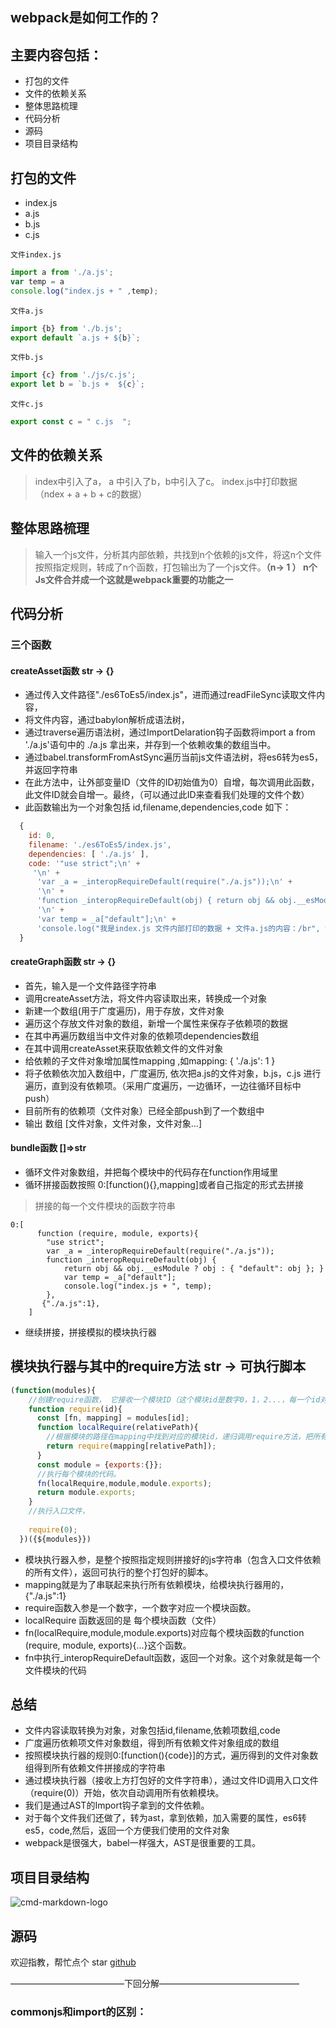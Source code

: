 ## webpack是如何工作的？

## 主要内容包括：

- 打包的文件
- 文件的依赖关系
- 整体思路梳理
- 代码分析
- 源码
- 项目目录结构


## 打包的文件
- index.js  
- a.js 
- b.js 
- c.js

`文件index.js`

```js
import a from './a.js';
var temp = a
console.log("index.js + " ,temp);

```
`文件a.js`

```js
import {b} from './b.js';
export default `a.js + ${b}`;
```

`文件b.js`
```js
import {c} from './js/c.js';
export let b = `b.js +  ${c}`;
```

`文件c.js`
```js
export const c = " c.js  ";

```

## 文件的依赖关系
> index中引入了a， a 中引入了b，b中引入了c。 index.js中打印数据（ndex + a + b + c的数据）




## 整体思路梳理
> 输入一个js文件，分析其内部依赖，共找到n个依赖的js文件，将这n个文件按照指定规则，转成了n个函数，打包输出为了一个js文件。**（n-> 1 ） n个Js文件合并成一个这就是webpack重要的功能之一**

## 代码分析

### 三个函数

#### createAsset函数 str -> {}

- 通过传入文件路径"./es6ToEs5/index.js"，进而通过readFileSync读取文件内容，
- 将文件内容，通过babylon解析成语法树，
- 通过traverse遍历语法树，通过ImportDelaration钩子函数将import a from './a.js'语句中的 ./a.js 拿出来，并存到一个依赖收集的数组当中。
- 通过babel.transformFromAstSync遍历当前js文件语法树，将es6转为es5，并返回字符串
- 在此方法中，让外部变量ID（文件的ID初始值为0）自增，每次调用此函数，此文件ID就会自增一。最终，（可以通过此ID来查看我们处理的文件个数）
- 此函数输出为一个对象包括 id,filename,dependencies,code
如下：
```js
  {
    id: 0,
    filename: './es6ToEs5/index.js',
    dependencies: [ './a.js' ],
    code: '"use strict";\n' +
     '\n' +
      'var _a = _interopRequireDefault(require("./a.js"));\n' +
      '\n' +
      'function _interopRequireDefault(obj) { return obj && obj.__esModule ? obj : { "default": obj }; }\n' +
      '\n' +
      'var temp = _a["default"];\n' +
      'console.log("我是index.js 文件内部打印的数据 + 文件a.js的内容：/br", temp);'
  }
```
#### createGraph函数 str -> {}
- 首先，输入是一个文件路径字符串
- 调用createAsset方法，将文件内容读取出来，转换成一个对象
- 新建一个数组(用于广度遍历)，用于存放，文件对象 
- 遍历这个存放文件对象的数组，新增一个属性来保存子依赖项的数据
- 在其中再遍历数组当中文件对象的依赖项dependencies数组
- 在其中调用createAsset来获取依赖文件的文件对象
- 给依赖的子文件对象增加属性mapping ,如mapping: { './a.js': 1 }
- 将子依赖依次加入数组中，广度遍历, 依次把a.js的文件对象，b.js，c.js 进行遍历，直到没有依赖项。（采用广度遍历，一边循环，一边往循环目标中push）
- 目前所有的依赖项（文件对象）已经全部push到了一个数组中
- 输出 数组 [文件对象，文件对象，文件对象...]

#### bundle函数 []=>str
- 循环文件对象数组，并把每个模块中的代码存在function作用域里
- 循环拼接函数按照 0:[function(){},mapping]或者自己指定的形式去拼接

> 拼接的每一个文件模块的函数字符串 

```
0:[
      function (require, module, exports){
        "use strict";
        var _a = _interopRequireDefault(require("./a.js"));
        function _interopRequireDefault(obj) { 
            return obj && obj.__esModule ? obj : { "default": obj }; }
            var temp = _a["default"];
            console.log("index.js + ", temp);
        },
       {"./a.js":1},
    ]
```

- 继续拼接，拼接模拟的模块执行器

## 模块执行器与其中的require方法 str -> 可执行脚本

```js
(function(modules){
    //创建require函数， 它接收一个模块ID（这个模块id是数字0，1，2...，每一个id对应一个函数（一个文件模块）） 
    function require(id){
      const [fn, mapping] = modules[id];
      function localRequire(relativePath){
        //根据模块的路径在mapping中找到对应的模块id，递归调用require方法，把所有的模块都执行
        return require(mapping[relativePath]);
      }
      const module = {exports:{}};
      //执行每个模块的代码。
      fn(localRequire,module,module.exports);
      return module.exports;
    }
    //执行入口文件，
    
    require(0);
  })({${modules}})
```
- 模块执行器入参，是整个按照指定规则拼接好的js字符串（包含入口文件依赖的所有文件），返回可执行的整个打包好的脚本。
- mapping就是为了串联起来执行所有依赖模块，给模块执行器用的，{"./a.js":1}
- require函数入参是一个数字，一个数字对应一个模块函数。
- localRequire 函数返回的是 每个模块函数（文件） 
- fn(localRequire,module,module.exports)对应每个模块函数的function (require, module, exports){...}这个函数。
- fn中执行_interopRequireDefault函数，返回一个对象。这个对象就是每一个文件模块的代码

## 总结
- 文件内容读取转换为对象，对象包括id,filename,依赖项数组,code
- 广度遍历依赖项文件对象数组，得到所有依赖文件对象组成的数组
- 按照模块执行器的规则0:[function(){code}]的方式，遍历得到的文件对象数组得到所有依赖文件拼接成的字符串
- 通过模块执行器（接收上方打包好的文件字符串），通过文件ID调用入口文件（require(0)）开始，依次自动调用所有依赖模块。
- 我们是通过AST的Import钩子拿到的文件依赖。
- 对于每个文件我们还做了，转为ast，拿到依赖，加入需要的属性，es6转es5，code,然后，返回一个方便我们使用的文件对象
- webpack是很强大，babel一样强大，AST是很重要的工具。
 
## 项目目录结构 ##
![cmd-markdown-logo](https://user-gold-cdn.xitu.io/2019/11/14/16e65e3b1f5899bc?w=255&h=297&f=png&s=10259)

## 源码
欢迎指教，帮忙点个 star
[github](https://github.com/AndyRoyal/miniWebpack)



—————————————下回分解————————————————

 ### commonjs和import的区别：


